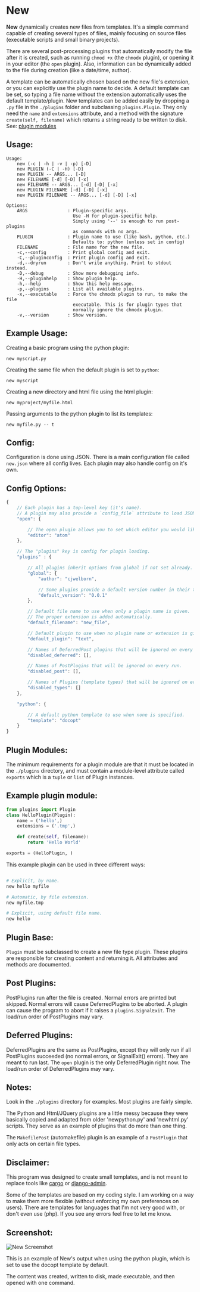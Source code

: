 New
===

**New** dynamically creates new files from templates.
It's a simple command capable of creating several types of files, mainly
focusing on source files (executable scripts and small binary projects).

There are several post-processing plugins that automatically modify the file
after it is created, such as running `chmod +x` (the `chmodx` plugin),
or opening it in your editor (the `open` plugin).
Also, information can be dynamically added to the file during creation
(like a date/time, author).

A template can be automatically chosen based on the new file's extension, or
you can explicitly use the plugin name to decide.
A default template can be set, so typing a file name without the extension
automatically uses the default template/plugin. New templates can be added
easily by dropping a `.py` file in the `./plugins` folder and subclassing
`plugins.Plugin`. They only need the `name` and `extensions` attribute, and
a method with the signature `create(self, filename)` which returns a string
ready to be written to disk. See: [plugin modules](#plugin-modules)

Usage:
------

```
Usage:
    new (-c | -h | -v | -p) [-D]
    new PLUGIN (-C | -H) [-D]
    new PLUGIN -- ARGS... [-D]
    new FILENAME [-d] [-D] [-x]
    new FILENAME -- ARGS... [-d] [-D] [-x]
    new PLUGIN FILENAME [-d] [-D] [-x]
    new PLUGIN FILENAME -- ARGS... [-d] [-D] [-x]

Options:
    ARGS               : Plugin-specific args.
                         Use -H for plugin-specific help.
                         Simply using '--' is enough to run post-plugins
                         as commands with no args.
    PLUGIN             : Plugin name to use (like bash, python, etc.)
                         Defaults to: python (unless set in config)
    FILENAME           : File name for the new file.
    -c,--config        : Print global config and exit.
    -C,--pluginconfig  : Print plugin config and exit.
    -d,--dryrun        : Don't write anything. Print to stdout instead.
    -D,--debug         : Show more debugging info.
    -H,--pluginhelp    : Show plugin help.
    -h,--help          : Show this help message.
    -p,--plugins       : List all available plugins.
    -x,--executable    : Force the chmodx plugin to run, to make the file
                         executable. This is for plugin types that
                         normally ignore the chmodx plugin.
    -v,--version       : Show version.
 ```

Example Usage:
--------------

Creating a basic program using the python plugin:

```
new myscript.py
```

Creating the same file when the default plugin is set to `python`:

```
new myscript
```

Creating a new directory and html file using the html plugin:

```
new myproject/myfile.html
```


Passing arguments to the python plugin to list its templates:

```
new myfile.py -- t
```

Config:
-------

Configuration is done using JSON. There is a main configuration file called
`new.json` where all config lives. Each plugin may also handle config
on it's own.

Config Options:
---------------

```javascript
{
    // Each plugin has a top-level key (it's name).
    // A plugin may also provide a `config_file` attribute to load JSON from.
    "open": {

        // The open plugin allows you to set which editor you would like to use.
        "editor": "atom"
    },

    // The "plugins" key is config for plugin loading.
    "plugins" : {

        // All plugins inherit options from global if not set already.
        "global": {
            "author": "cjwelborn",

            // Some plugins provide a default version number in their templates.
            "default_version": "0.0.1"
        },

        // Default file name to use when only a plugin name is given.
        // The proper extension is added automatically.
        "default_filename": "new_file",

        // Default plugin to use when no plugin name or extension is given.
        "default_plugin": "text",

        // Names of DeferredPost plugins that will be ignored on every run.
        "disabled_deferred": [],

        // Names of PostPlugins that will be ignored on every run.
        "disabled_post": [],

        // Names of Plugins (template types) that will be ignored on every run.
        "disabled_types": []
    },

    "python": {

        // A default python template to use when none is specified.
        "template": "docopt"
    }
}
```

Plugin Modules:
---------------

The minimum requirements for a plugin module are that it must be located in
the `./plugins` directory, and must contain a module-level attribute called
`exports` which is a `tuple` or `list` of Plugin instances.

Example plugin module:
----------------------

```python
from plugins import Plugin
class HelloPlugin(Plugin):
    name = ('hello',)
    extensions = ('.tmp',)

    def create(self, filename):
        return 'Hello World'

exports = (HelloPlugin, )
```

This example plugin can be used in three different ways:
```bash

# Explicit, by name.
new hello myfile

# Automatic, by file extension.
new myfile.tmp

# Explicit, using default file name.
new hello
```

Plugin Base:
------------

`Plugin` must be subclassed to create a new file type plugin.
These plugins are responsible for creating content and returning it.
All attributes and methods are documented.

Post Plugins:
-------------

PostPlugins run after the file is created. Normal errors are printed but
skipped. Normal errors will cause DeferredPlugins to be aborted.
A plugin can cause the program to abort if it raises a `plugins.SignalExit`.
The load/run order of PostPlugins may vary.

Deferred Plugins:
-----------------

DeferredPlugins are the same as PostPlugins, except they will only run if
all PostPlugins succeeded (no normal errors, or SignalExit() errors). They are
meant to run last. The `open` plugin is the only DeferredPlugin right now.
The load/run order of DeferredPlugins may vary.


Notes:
------

Look in the `./plugins` directory for examples. Most plugins are fairly simple.

The Python and Html/JQuery plugins are a little messy because they were
basically copied and adapted from older 'newpython.py' and 'newhtml.py'
scripts. They serve as an example of plugins that do more than one thing.

The `MakefilePost` (automakefile) plugin is an example of a `PostPlugin` that
only acts on certain file types.

Disclaimer:
-----------

This program was designed to create small templates, and is not meant to
replace tools like [cargo](https://crates.io) or
[django-admin](http://djangoproject.com).

Some of the templates are based on my coding style. I am working on a way to
make them more flexible (without enforcing my own preferences on users).
There are templates for languages that I'm not very good with,
or don't even use (php).
If you see any errors feel free to let me know.


Screenshot:
-----------

![New Screenshot](http://welbornprod.com/dl/static/media/img/new-example.png)

This is an example of New's output when using the python plugin, which is set
to use the docopt template by default.

The content was created, written to disk, made executable, and then opened with
one command.
